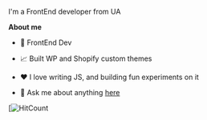 I'm a FrontEnd developer from UA

**About me**

- 💼 FrontEnd Dev

- 📈 Built WP and Shopify custom themes

- ❤️ I love writing JS, and building fun experiments on it

- 💬 Ask me about anything [here](https://github.com/trabajador/trabajador/issues)
 
[![HitCount]( https://img.shields.io/endpoint?url=https%3A%2F%2Fhits.dwyl.com%2FTrabajador%2FTrabajador.json%3Fcolor%3Blue)
